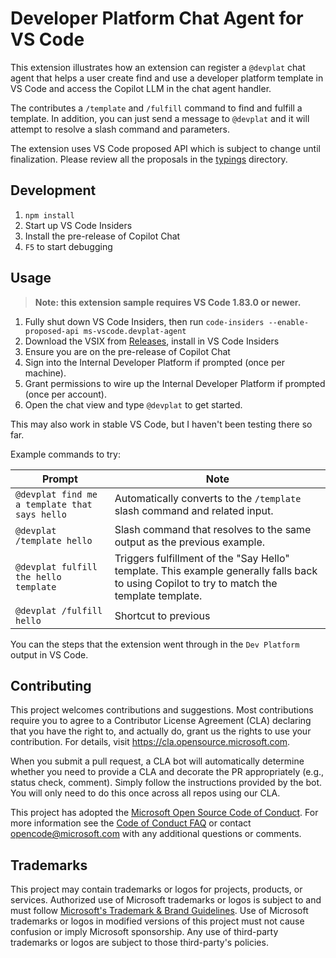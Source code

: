 # Developer Platform Chat Agent for VS Code

This extension illustrates how an extension can register a `@devplat` chat agent that helps a user create find and use a developer platform template in VS Code and access the Copilot LLM in the chat agent handler.

The contributes a `/template` and `/fulfill` command to find and fulfill a template. In addition, you can just send a message to `@devplat` and it will attempt to resolve a slash command and parameters.

The extension uses VS Code proposed API which is subject to change until finalization. Please review all the proposals in the [typings](./src/typings) directory.

## Development

1. `npm install`
2. Start up VS Code Insiders
3. Install the pre-release of Copilot Chat
4. `F5` to start debugging

## Usage

> **Note: this extension sample requires VS Code 1.83.0 or newer.**

1. Fully shut down VS Code Insiders, then run `code-insiders --enable-proposed-api ms-vscode.devplat-agent`
2. Download the VSIX from [Releases](https://github.com/microsoft/developer-platform-vscode-chat/releases), install in VS Code Insiders
3. Ensure you are on the pre-release of Copilot Chat
4. Sign into the Internal Developer Platform if prompted (once per machine).
5. Grant permissions to wire up the Internal Developer Platform if prompted (once per account).
6. Open the chat view and type `@devplat` to get started.

This may also work in stable VS Code, but I haven't been testing there so far.

Example commands to try:

| Prompt                                        | Note                                                                                                                                        |
| --------------------------------------------- | ------------------------------------------------------------------------------------------------------------------------------------------- |
| `@devplat find me a template that says hello` | Automatically converts to the `/template` slash command and related input.                                                                  |
| `@devplat /template hello`                    | Slash command that resolves to the same output as the previous example.                                                                     |
| `@devplat fulfill the hello template`         | Triggers fulfillment of the "Say Hello" template. This example generally falls back to using Copilot to try to match the template template. |
| `@devplat /fulfill hello`                     | Shortcut to previous                                                                                                                        |

You can the steps that the extension went through in the `Dev Platform` output in VS Code.

## Contributing

This project welcomes contributions and suggestions. Most contributions require you to agree to a
Contributor License Agreement (CLA) declaring that you have the right to, and actually do, grant us
the rights to use your contribution. For details, visit https://cla.opensource.microsoft.com.

When you submit a pull request, a CLA bot will automatically determine whether you need to provide
a CLA and decorate the PR appropriately (e.g., status check, comment). Simply follow the instructions
provided by the bot. You will only need to do this once across all repos using our CLA.

This project has adopted the [Microsoft Open Source Code of Conduct](https://opensource.microsoft.com/codeofconduct/).
For more information see the [Code of Conduct FAQ](https://opensource.microsoft.com/codeofconduct/faq/) or
contact [opencode@microsoft.com](mailto:opencode@microsoft.com) with any additional questions or comments.

## Trademarks

This project may contain trademarks or logos for projects, products, or services. Authorized use of Microsoft
trademarks or logos is subject to and must follow
[Microsoft's Trademark & Brand Guidelines](https://www.microsoft.com/en-us/legal/intellectualproperty/trademarks/usage/general).
Use of Microsoft trademarks or logos in modified versions of this project must not cause confusion or imply Microsoft sponsorship.
Any use of third-party trademarks or logos are subject to those third-party's policies.
